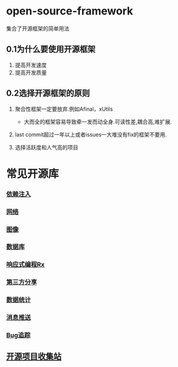 # open-source-framework
集合了开源框架的简单用法


## 0.1为什么要使用开源框架

1. 提高开发速度
2. 提高开发质量

## 0.2选择开源框架的原则

1. 聚合性框架一定要放弃.例如Afinal，xUtils
	* 大而全的框架容易导致牵一发而动全身.可读性差,耦合高,难扩展.

2. last commit超过一年以上或者issues一大堆没有fix的框架不要用.

3. 选择活跃度和人气高的项目



# 常见开源库

### [依赖注入](https://github.com/jaysonn/open-source-framework/blob/master/Dependency.md)
### [网络](https://github.com/jaysonn/open-source-framework/blob/master/NetWork.md)
### [图像](https://github.com/jaysonn/open-source-framework/blob/master/Image.md)
### [数据库](https://github.com/jaysonn/open-source-framework/blob/master/Database.md)
### [响应式编程Rx](https://github.com/jaysonn/open-source-framework/blob/master/Reactive.md)
### [第三方分享](https://github.com/jaysonn/open-source-framework/blob/master/ThirdParty.md)
### [数据统计](https://github.com/jaysonn/open-source-framework/blob/master/Data%20Statistics.md)
### [消息推送](https://github.com/jaysonn/open-source-framework/blob/master/push.md)
### [Bug追踪](https://github.com/jaysonn/open-source-framework/blob/master/BugTrace.md)
##  [开源项目收集站](https://github.com/jaysonn/open-source-framework/blob/master/station.md)
